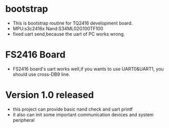 # bootstrap

- This is bootstrap routine for TQ2416 development board.
- MPU:s3c2416x Nand:S34ML02G100TF100
- fixed uart send,because the uart of PC works wrong.

# FS2416 Board
- FS2416 board's uart works well,if you wants to use UART0&UART1, you should
use cross-DB9 line.

# Version 1.0 released
- this project can provide basic nand check and uart printf
- it also can init some important communication devices and system peripheral
